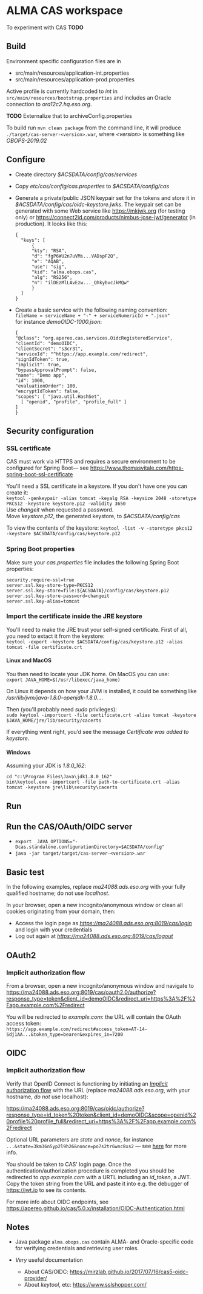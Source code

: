 # ALMA CAS workspace

To experiment with CAS **TODO**

## Build

Environment specific configuration files are in
* src/main/resources/application-int.properties
* src/main/resources/application-prod.properties

Active profile is currently hardcoded to _int_ in `src/main/resources/bootstrap.properties` and includes an Oracle connection to _ora12c2.hq.eso.org_.

**TODO** Externalize that to archiveConfig.properties

To build run `mvn clean package` from the command line, it will produce `./target/cas-server-<version>.war`, where _&lt;version>_ is something like _OBOPS-2019.02_

## Configure

* Create directory _$ACSDATA/config/cas/services_
* Copy _etc/cas/config/cas.properties_ to _$ACSDATA/config/cas_ 
* Generate a private/public JSON keypair set for the tokens and store it in 
  _$ACSDATA/config/cas/oidc-keystore.jwks_. The keypair set can be generated
  with some Web service like https://mkjwk.org (for testing only) or https://connect2id.com/products/nimbus-jose-jwt/generator (in production). It looks like this:  
  ```
  {
	"keys": [
		{
		"kty": "RSA",
		"d": "fgP6WU2n7uVMs...VADspF2Q",
		"e": "AQAB",
		"use": "sig",
		"kid": "alma.obops.cas",
		"alg": "RS256",
		"n": "ilDEzMlLAvEzw..._QhkybvcJkMQw"
		}
	]
  }
  ```

* Create a basic service with the following naming convention:  
  `fileName = serviceName + "-" + serviceNumericId + ".json"`  
  for instance _demoOIDC-1000.json_:  
  ```
  {
  "@class": "org.apereo.cas.services.OidcRegisteredService",
  "clientId": "demoOIDC",
  "clientSecret": "s3cr3t",
  "serviceId": "^https://app.example.com/redirect",
  "signIdToken": true,
  "implicit": true,
  "bypassApprovalPrompt": false,
  "name": "Demo app",
  "id": 1000,
  "evaluationOrder": 100,
  "encryptIdToken": false,
  "scopes": [ "java.util.HashSet",
    [ "openid", "profile", "profile_full" ]
  ]
  }
  ```

## Security configuration

### SSL certificate
CAS must work via HTTPS and requires a secure environment to be configured for Spring Boot— see https://www.thomasvitale.com/https-spring-boot-ssl-certificate

You'll need a SSL certificate in a keystore. If you don't have one you can create it:  
`keytool -genkeypair -alias tomcat -keyalg RSA -keysize 2048 -storetype PKCS12 -keystore keystore.p12 -validity 3650`  
Use _changeit_ when requested a password.  
Move _keystore.p12_, the generated keystore, to _$ACSDATA/config/cas_

To view the contents of the keystore: `keytool -list -v -storetype pkcs12 -keystore $ACSDATA/config/cas/keystore.p12`

### Spring Boot properties

Make sure your _cas.properties_ file includes the following Spring Boot properties:
```
security.require-ssl=true
server.ssl.key-store-type=PKCS12
server.ssl.key-store=file:${ACSDATA}/config/cas/keystore.p12
server.ssl.key-store-password=changeit
server.ssl.key-alias=tomcat
```

### Import the certificate inside the JRE keystore

You'll need to make the JRE trust your self-signed certificate. First of all, you need to extact it from the keystore:  
`keytool -export -keystore $ACSDATA/config/cas/keystore.p12 -alias tomcat -file certificate.crt`  

#### Linux and MacOS

You then need to locate your JDK home. On MacOS you can use:  
`export JAVA_HOME=$(/usr/libexec/java_home)`

On Linux it depends on how your JVM is installed, it could be something like _/usr/lib/jvm/java-1.8.0-openjdk-1.8.0...._

Then (you'll probably need _sudo_ privileges):  
`sudo keytool -importcert -file certificate.crt -alias tomcat -keystore $JAVA_HOME/jre/lib/security/cacerts`

If everything went right, you’d see the message _Certificate was added to keystore_.

#### Windows

Assuming your JDK is _1.8.0_162_:
```
cd "c:\Program Files\Java\jdk1.8.0_162"
bin\keytool.exe -importcert -file path-to-certificate.crt -alias tomcat -keystore jre\lib\security\cacerts
```

## Run

## Run the CAS/OAuth/OIDC server

* `export _JAVA_OPTIONS="-Dcas.standalone.configurationDirectory=$ACSDATA/config"`
* `java -jar target/target/cas-server-<version>.war`

## Basic test

In the following examples, replace _ma24088.ads.eso.org_ with your fully qualified hostname; do not use _localhost_. 

In your browser, open a new incognito/anonymous window or clean all cookies originating from your domain, then: 
* Access the login page as _https://ma24088.ads.eso.org:8019/cas/login_ and login with your credentials
* Log out again at _https://ma24088.ads.eso.org:8019/cas/logout_

## OAuth2

### Implicit authorization flow

From a browser, open a new incognito/anonymous window and navigate to https://ma24088.ads.eso.org:8019/cas/oauth2.0/authorize?response_type=token&client_id=demoOIDC&redirect_uri=https%3A%2F%2Fapp.example.com%2Fredirect

You will be redirected to _example.com_: the URL will contain the OAuth access token:  
`https://app.example.com/redirect#access_token=AT-14-Sdj1AA...&token_type=bearer&expires_in=7200`

## OIDC

### Implicit authorization flow

Verify that OpenID Connect is functioning by initiating an [_Implicit_ authorization flow](https://developer.okta.com/blog/2018/05/24/what-is-the-oauth2-implicit-grant-type) with the URL (replace _ma24088.ads.eso.org_, with your hostname, _do not_ use localhost):

https://ma24088.ads.eso.org:8019/cas/oidc/authorize?response_type=id_token%20token&client_id=demoOIDC&scope=openid%20profile%20profile_full&redirect_uri=https%3A%2F%2Fapp.example.com%2Fredirect

Optional URL parameters are _state_ and _nonce_, for instance `...&state=3km36n5yp2l9h26&nonce=po7s2tr6wnc8xs2` — see [here](https://stackoverflow.com/questions/46844285/difference-between-oauth-2-0-state-and-openid-nonce-parameter-why-state-cou) for more info.

You should be taken to CAS' login page. Once the authentication/authorization procedure is completed you should be redirected to _app.example.com_ with a URTL including an *id_token*, a JWT. Copy the token string from the URL and paste it into e.g. the debugger of https://jwt.io to see its contents.

For more info about OIDC endpoints, see https://apereo.github.io/cas/5.0.x/installation/OIDC-Authentication.html


## Notes

* Java package `alma.obops.cas` contain ALMA- and Oracle-specific code for verifying
  credentials and retrieving user roles.

* _Very_ useful documentation
   * About CAS/OIDC: https://mirzlab.github.io/2017/07/16/cas5-oidc-provider/
   * About _keytool_, etc: https://www.sslshopper.com/
